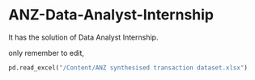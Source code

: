 # ANZ-Data-Analyst-Internship
It has the solution of Data Analyst Internship.

only remember to edit,
```python
pd.read_excel("/Content/ANZ synthesised transaction dataset.xlsx")
```
